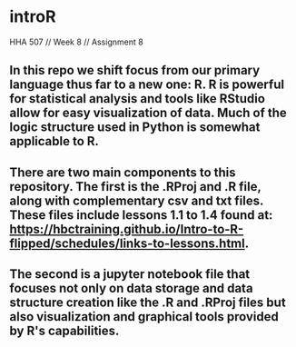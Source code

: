 # introR
HHA 507 // Week 8 // Assignment 8

## In this repo we shift focus from our primary language thus far to a new one: R. R is powerful for statistical analysis and tools like RStudio allow for easy visualization of data. Much of the logic structure used in Python is somewhat applicable to R.

## There are two main components to this repository. The first is the .RProj and .R file, along with complementary csv and txt files. These files include lessons 1.1 to 1.4 found at: https://hbctraining.github.io/Intro-to-R-flipped/schedules/links-to-lessons.html.

## The second is a jupyter notebook file that focuses not only on data storage and data structure creation like the .R and .RProj files but also visualization and graphical tools provided by R's capabilities.